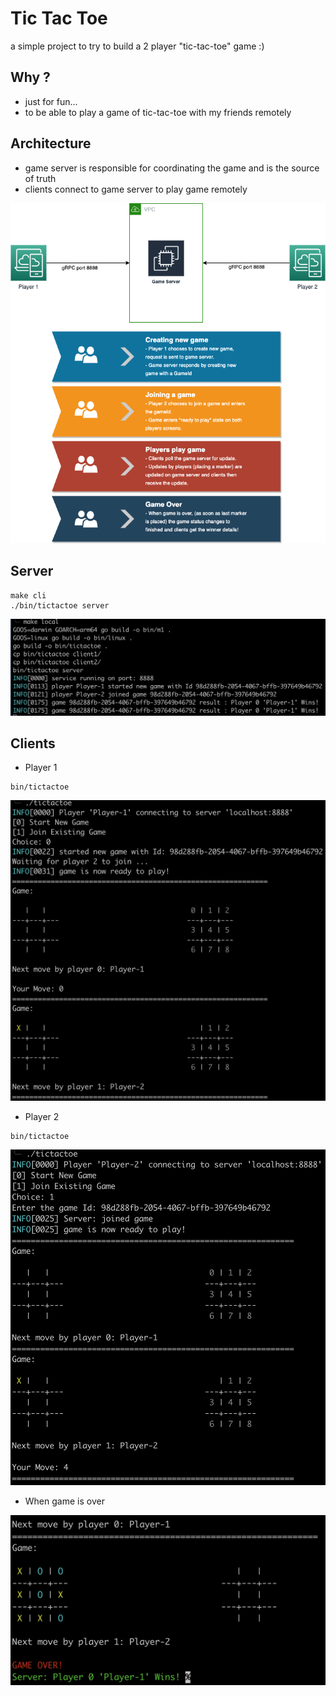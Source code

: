 # Tic Tac Toe

a simple project to try to build a 2 player "tic-tac-toe" game :) 

## Why ?
- just for fun... 
- to be able to play a game of tic-tac-toe with my friends remotely

## Architecture 
- game server is responsible for coordinating the game and is the source of truth
- clients connect to game server to play game remotely 

![assets/diagram.png](assets/diagram.png)


## Server 
```
make cli 
./bin/tictactoe server
```
![assets/server.png](assets/server.png)

## Clients

- Player 1
```
bin/tictactoe 
```
![assets/player-1.png](assets/player-1.png)

- Player 2
```
bin/tictactoe 
```
![assets/player-2.png](assets/player-2.png)

- When game is over

![assets/game-over.png](assets/game-over.png)


